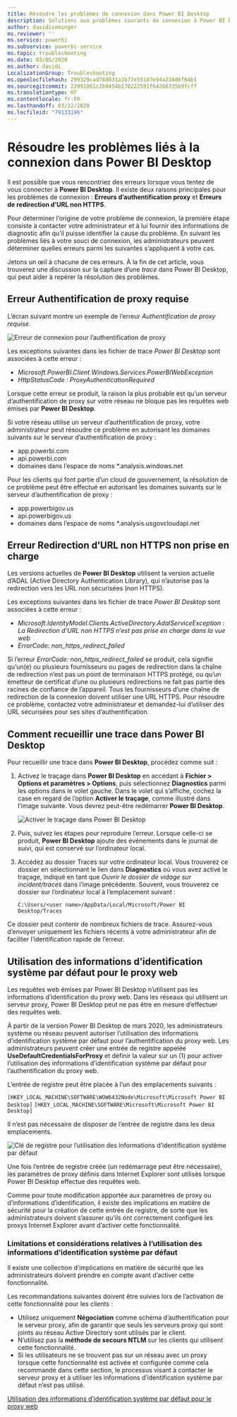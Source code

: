```yaml
---
title: Résoudre les problèmes de connexion dans Power BI Desktop
description: Solutions aux problèmes courants de connexion à Power BI Desktop
author: davidiseminger
ms.reviewer: ''
ms.service: powerbi
ms.subservice: powerbi-service
ms.topic: troubleshooting
ms.date: 03/05/2020
ms.author: davidi
LocalizationGroup: Troubleshooting
ms.openlocfilehash: 299329cad78d831a3b77e55107e94a234d6f64b1
ms.sourcegitcommit: 22991861c2b9454b170222591f64266335b9fcff
ms.translationtype: HT
ms.contentlocale: fr-FR
ms.lasthandoff: 03/12/2020
ms.locfileid: "79133196"
---
```

# <a name="troubleshooting-sign-in-for-power-bi-desktop"></a>Résoudre les problèmes liés à la connexion dans Power BI Desktop
Il est possible que vous rencontriez des erreurs lorsque vous tentez de vous connecter à **Power BI Desktop**. Il existe deux raisons principales pour les problèmes de connexion : **Erreurs d’authentification proxy** et **Erreurs de redirection d’URL non HTTPS**. 

Pour déterminer l’origine de votre problème de connexion, la première étape consiste à contacter votre administrateur et à lui fournir des informations de diagnostic afin qu’il puisse identifier la cause du problème. En suivant les problèmes liés à votre souci de connexion, les administrateurs peuvent déterminer quelles erreurs parmi les suivantes s’appliquent à votre cas. 

Jetons un œil à chacune de ces erreurs. À la fin de cet article, vous trouverez une discussion sur la capture d’une *trace* dans Power BI Desktop, qui peut aider à repérer la résolution des problèmes.


## <a name="proxy-authentication-required-error"></a>Erreur Authentification de proxy requise

L’écran suivant montre un exemple de l’erreur *Authentification de proxy requise*.

![Erreur de connexion pour l’authentification de proxy](media/desktop-troubleshooting-sign-in/desktop-tshoot-sign-in_01.png)

Les exceptions suivantes dans les fichier de trace *Power BI Desktop* sont associées à cette erreur :

* *Microsoft.PowerBI.Client.Windows.Services.PowerBIWebException*
* *HttpStatusCode : ProxyAuthenticationRequired*

Lorsque cette erreur se produit, la raison la plus probable est qu’un serveur d’authentification de proxy sur votre réseau ne bloque pas les requêtes web émises par **Power BI Desktop**. 

Si votre réseau utilise un serveur d’authentification de proxy, votre administrateur peut résoudre ce problème en autorisant les domaines suivants sur le serveur d’authentification de proxy :

* app.powerbi.com
* api.powerbi.com
* domaines dans l’espace de noms *.analysis.windows.net

Pour les clients qui font partie d’un cloud de gouvernement, la résolution de ce problème peut être effectué en autorisant les domaines suivants sur le serveur d’authentification de proxy :

* app.powerbigov.us
* api.powerbigov.us
* domaines dans l’espace de noms *.analysis.usgovcloudapi.net

## <a name="non-https-url-redirect-not-supported-error"></a>Erreur Redirection d’URL non HTTPS non prise en charge

Les versions actuelles de **Power BI Desktop** utilisent la version actuelle d’ADAL (Active Directory Authentication Library), qui n’autorise pas la redirection vers les URL non sécurisées (non HTTPS). 

Les exceptions suivantes dans les fichier de trace *Power BI Desktop* sont associées à cette erreur :

* *Microsoft.IdentityModel.Clients.ActiveDirectory.AdalServiceException : La Redirection d’URL non HTTPS n’est pas prise en charge dans la vue web*
* *ErrorCode: non_https_redirect_failed*

Si l’erreur *ErrorCode: non_https_redirect_failed* se produit, cela signifie qu’un(e) ou plusieurs fournisseurs ou pages de redirection dans la chaîne de redirection n’est pas un point de terminaison HTTPS protégé, ou qu’un émetteur de certificat d’une ou plusieurs redirections ne fait pas partie des racines de confiance de l’appareil. Tous les fournisseurs d’une chaîne de redirection de la connexion doivent utiliser une URL HTTPS. Pour résoudre ce problème, contactez votre administrateur et demandez-lui d’utiliser des URL sécurisées pour ses sites d’authentification. 

## <a name="how-to-collect-a-trace-in-power-bi-desktop"></a>Comment recueillir une trace dans Power BI Desktop

Pour recueillir une trace dans **Power BI Desktop**, procédez comme suit :

1. Activez le traçage dans **Power BI Desktop** en accédant à **Fichier > Options et paramètres > Options**, puis sélectionnez **Diagnostics** parmi les options dans le volet gauche. Dans le volet qui s’affiche, cochez la case en regard de l’option **Activer le traçage**, comme illustré dans l’image suivante. Vous devrez peut-être redémarrer **Power BI Desktop**.
   
   ![Activer le traçage dans Power BI Desktop](media/desktop-troubleshooting-sign-in/desktop-tshoot-sign-in_02.png)

2. Puis, suivez les étapes pour reproduire l’erreur. Lorsque celle-ci se produit, **Power BI Desktop** ajoute des événements dans le journal de suivi, qui est conservé sur l’ordinateur local.

3. Accédez au dossier Traces sur votre ordinateur local. Vous trouverez ce dossier en sélectionnant le lien dans **Diagnostics** où vous avez activé le traçage, indiqué en tant que *Ouvrir le dossier de vidage sur incident/traces* dans l’image précédente. Souvent, vous trouverez ce dossier sur l’ordinateur local à l’emplacement suivant :

    `C:\Users/<user name>/AppData/Local/Microsoft/Power BI Desktop/Traces`

Ce dossier peut contenir de nombreux fichiers de trace. Assurez-vous d’envoyer uniquement les fichiers récents à votre administrateur afin de faciliter l’identification rapide de l’erreur. 


## <a name="using-default-system-credentials-for-web-proxy"></a>Utilisation des informations d’identification système par défaut pour le proxy web

Les requêtes web émises par Power BI Desktop n’utilisent pas les informations d’identification du proxy web. Dans les réseaux qui utilisent un serveur proxy, Power BI Desktop peut ne pas être en mesure d’effectuer des requêtes web. 

À partir de la version Power BI Desktop de mars 2020, les administrateurs système ou réseau peuvent autoriser l’utilisation des informations d’identification système par défaut pour l’authentification du proxy web. Les administrateurs peuvent créer une entrée de registre appelée **UseDefaultCredentialsForProxy** et définir la valeur sur un (1) pour activer l’utilisation des informations d’identification système par défaut pour l’authentification du proxy web.

L’entrée de registre peut être placée à l’un des emplacements suivants :

`[HKEY_LOCAL_MACHINE\SOFTWARE\WOW6432Node\Microsoft\Microsoft Power BI Desktop]`
`[HKEY_LOCAL_MACHINE\SOFTWARE\Microsoft\Microsoft Power BI Desktop]`

Il n’est pas nécessaire de disposer de l’entrée de registre dans les deux emplacements.

![Clé de registre pour l’utilisation des informations d’identification système par défaut](media/desktop-troubleshooting-sign-in/desktop-tshoot-sign-in-03.png)

Une fois l’entrée de registre créée (un redémarrage peut être nécessaire), les paramètres de proxy définis dans Internet Explorer sont utilisés lorsque Power BI Desktop effectue des requêtes web. 

Comme pour toute modification apportée aux paramètres de proxy ou d’informations d’identification, il existe des implications en matière de sécurité pour la création de cette entrée de registre, de sorte que les administrateurs doivent s’assurer qu’ils ont correctement configuré les proxys Internet Explorer avant d’activer cette fonctionnalité.         

### <a name="limitations-and-considerations-for-using-default-system-credentials"></a>Limitations et considérations relatives à l’utilisation des informations d’identification système par défaut

Il existe une collection d’implications en matière de sécurité que les administrateurs doivent prendre en compte avant d’activer cette fonctionnalité. 

Les recommandations suivantes doivent être suivies lors de l’activation de cette fonctionnalité pour les clients :

* Utilisez uniquement **Négociation** comme schéma d’authentification pour le serveur proxy, afin de garantir que seuls les serveurs proxy qui sont joints au réseau Active Directory sont utilisés par le client. 
* N’utilisez pas la **méthode de secours NTLM** sur les clients qui utilisent cette fonctionnalité.
* Si les utilisateurs ne se trouvent pas sur un réseau avec un proxy lorsque cette fonctionnalité est activée et configurée comme cela recommandé dans cette section, le processus visant à contacter le serveur proxy et à utiliser les informations d’identification système par défaut n’est pas utilisé.


[Utilisation des informations d’identification système par défaut pour le proxy web](#using-default-system-credentials-for-web-proxy)

